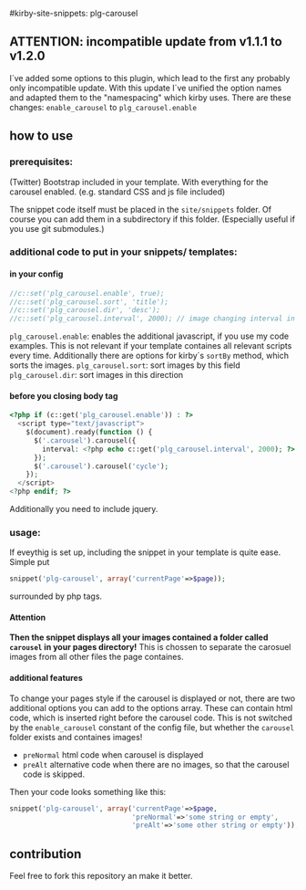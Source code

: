 #kirby-site-snippets: plg-carousel

## ATTENTION: incompatible update from v1.1.1 to v1.2.0
I´ve added some options to this plugin, which lead to the first any probably only incompatible update. With this update I´ve unified the option names and adapted them to the "namespacing" which kirby uses.
There are these changes:
`enable_carousel` to `plg_carousel.enable`


## how to use


### prerequisites:
(Twitter) Bootstrap included in your template. With everything for the carousel enabled. (e.g. standard CSS and js file included)

The snippet code itself must be placed in the `site/snippets` folder. Of course you can add them in a subdirectory if this folder. (Especially useful if you use git submodules.)


### additional code to put in your snippets/ templates:

#### in your config
```php
//c::set('plg_carousel.enable', true);
//c::set('plg_carousel.sort', 'title');
//c::set('plg_carousel.dir', 'desc');
//c::set('plg_carousel.interval', 2000); // image changing interval in milliseconds
```
`plg_carousel.enable`: enables the additional javascript, if you use my code examples. This is not relevant if your template containes all relevant scripts every time.
Additionally there are options for kirby´s `sortBy` method, which sorts the images.
`plg_carousel.sort`: sort images by this field
`plg_carousel.dir`: sort images in this direction


#### before you closing body tag
```php
<?php if (c::get('plg_carousel.enable')) : ?>
  <script type="text/javascript">
    $(document).ready(function () {
      $('.carousel').carousel({
        interval: <?php echo c::get('plg_carousel.interval', 2000); ?>
      });
      $('.carousel').carousel('cycle');
    });
  </script>
<?php endif; ?>
```
Additionally you need to include jquery.


### usage:
If eveythig is set up, including the snippet in your template is quite ease. Simple put
```php
snippet('plg-carousel', array('currentPage'=>$page));
```
surrounded by php tags.

#### Attention
**Then the snippet displays all your images contained a folder called `carousel` in your pages directory!** This is chossen to separate the carosuel images from all other files the page containes.

#### additional features
To change your pages style if the carousel is displayed or not, there are two additional options you can add to the options array. These can contain html code, which is inserted right before the carousel code.
This is not switched by the `enable_carousel` constant of the config file, but whether the `carousel` folder exists and containes images!

- `preNormal` html code when carousel is displayed
- `preAlt` alternative code when there are no images, so that the carousel code is skipped.

Then your code looks something like this:
```php
snippet('plg-carousel', array('currentPage'=>$page,
                              'preNormal'=>'some string or empty',
                              'preAlt'=>'some other string or empty'));
```



## contribution
Feel free to fork this repository an make it better.
